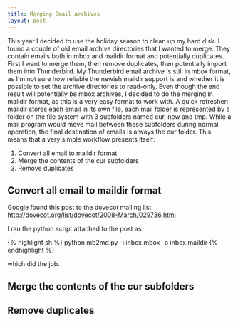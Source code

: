 ```yaml
---
title: Merging Email Archives
layout: post
---
```


This year I decided to use the holiday season to clean up my hard
disk.  I found a couple of old email archive directories that I wanted
to merge.  They contain emails both in mbox and maildir format and
potentially duplicates.  First I want to merge them, then remove
duplicates, then potentially import them into Thunderbird.  My
Thunderbird email archive is still in mbox format, as I'm not sure how
reliable the newish maildir support is and whether it is possible to
set the archive directories to read-only.  Even though the end result will potentially be mbox archives, I decided to do the merging in maildir format, as this is a very easy format to work with.  A quick refresher: maildir stores each email in its own file, each mail folder is represented by a folder on the file system with 3 subfolders named cur, new and tmp.  While a mail program would move mail between these subfolders during normal operation, the final destination of emails is always the cur folder.  This means that a very simple workflow presents itself:

1. Convert all email to maildir format 
2. Merge the contents of the cur subfolders
3. Remove duplicates

## Convert all email to maildir format 

Google found this post to the dovecot mailing list http://dovecot.org/list/dovecot/2008-March/029736.html

I ran the python script attached to the post as 

{% highlight sh %}
python mb2md.py -i inbox.mbox -o inbox.maildir
{% endhighlight %}

which did the job.

## Merge the contents of the cur subfolders
## Remove duplicates